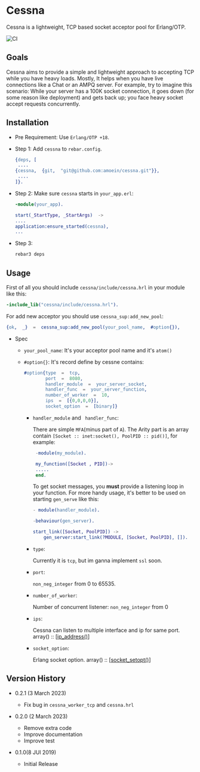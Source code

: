 # Cessna

Cessna is a lightweight, TCP based socket acceptor pool for Erlang/OTP.

![CI](https://github.com/amoein/cessna/actions/workflows/ci.yaml/badge.svg)

## Goals

Cessna aims to provide a simple and lightweight approach to accepting TCP while you have heavy loads.
Mostly, It helps when you have live connections like a Chat or an AMPQ server. 
For example, try to imagine this scenario:
While your server has a 100K socket connection, it goes down (for some reason like deployment) and gets back up; you face heavy socket accept requests concurrently.

## Installation
- Pre Requirement:
    Use `Erlang/OTP +18`.

- Step 1: 
    Add `cessna` to `rebar.config`.
    ```erlang
    {deps, [
     ....
    {cessna,  {git,  "git@github.com:amoein/cessna.git"}},
     ....
    ]}.
     ```   
     
- Step 2:
    Make sure `cessna` starts in `your_app.erl`:
    ```erlang
    -module(your_app).
    
    start(_StartType, _StartArgs)  ->
    ....
    application:ensure_started(cessna),
    ...
    ```
    
- Step 3:

    ```bash
    rebar3 deps
    ```
    
## Usage

First of all you should include `cessna/include/cessna.hrl` in your module like this:

```erlang
-include_lib("cessna/include/cessna.hrl").
```

For add new acceptor you should use `cessna_sup:add_new_pool`:

```erlang
{ok,  _}  =  cessna_sup:add_new_pool(your_pool_name,  #option{}),
````
- Spec

    - `your_pool_name`:
        It's your acceptor pool name and it's `atom()`
        
    - `#option{}`:
       It's record define by cessne contains:
       ```erlang
       #option{type  =  tcp,
               port  =  8080,
               handler_module  =  your_server_socket,
               handler_func  =  your_server_function,
               number_of_worker  =  10,
               ips  =  [{0,0,0,0}],
               socket_option  =  [binary]}
       ```        

        - `handler_module` and ` handler_func`:

            There are simple `MFA`(minus part of `A`). The Arity part is an array contain `[Socket :: inet:socket(), PoolPID :: pid()]`, for example:
            ```erlang    
             -module(my_module).

             my_function([Socket , PID])->
             .....
             end.
            ```   
            To get socket messages, you **must** provide a listening loop in your function.
            For more handy usage, it's better to be used on starting `gen_serve` like this:
            ```erlang
            - module(handler_module).
            
            -behaviour(gen_server).

            start_link([Socket, PoolPID]) ->
                gen_server:start_link(?MODULE, [Socket, PoolPID], []).
            ```    


        - `type`:

            Currently it is `tcp`, but im ganna implement `ssl` soon.

        - `port`:

            `non_neg_integer` from 0 to 65535.

        - `number_of_worker`:

            Number of concurrent listener: `non_neg_integer` from 0

        - `ips`:

            Cessna can listen to multiple interface and ip for same port. array() ::
            [[ip_address()](https://www.erlang.org/doc/man/inet.html#type-ip_address)]

        - `socket_option`:

            Erlang socket option. array() ::
            [[socket_setopt()](https://www.erlang.org/doc/man/inet.html#type-socket_setopt)]

## Version History
- 0.2.1 (3 March 2023)
    - Fix bug in `cessna_worker_tcp` and `cessna.hrl` 

- 0.2.0 (2 March 2023)
    - Remove extra code
    - Improve documentation
    - Improve test
  
- 0.1.0(8 JUl 2019)
    - Initial Release
  